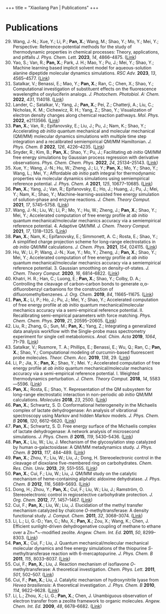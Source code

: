 +++
title = "Xiaoliang Pan | Publications"
+++

# Publications

29. Wang, J.-N.; Xue, Y.; Li, P.; **Pan, X.**; Wang, M.; Shao, Y.; Mo, Y.; Mei, Y.; Perspective: Reference-potential methods for the study of thermodynamic properties in chemical processes: Theory, applications, and pitfalls *J. Phys. Chem. Lett.* **2023**, *14*, 4866–4875. ([Link](https://doi.org/10.1021/acs.jpclett.3c00671))
28. Yao, S.; Van, R.; **Pan, X.**; Park, J. H.; Mao, Y.; Pu, J.; Mei, Y.; Shao, Y.; Machine learning based implicit solvent model for aqueous-solution alanine dipeptide molecular dynamics simulations. *RSC Adv.* **2023**, *13*, 4565–4577. ([Link](https://doi.org/10.1039/D2RA08180F))
27. Satalkar, V.; Benassi, E.; Mao, Y.; **Pan, X.**; Ran, C.; Chen, X.; Shao, Y.; Computational investigation of substituent effects on the fluorescence wavelengths of oxyluciferin analogs. *J. Photochem. Photobiol. A: Chem.* **2022**, *431*, 114018. ([Link](https://doi.org/10.1016/j.jphotochem.2022.114018))
26. Lander, C.; Satalkar, V.; Yang, J.; **Pan, X.**; Pei, Z.; Chatterji, A.; Liu, C.; Nicholas, K. M.; Cichewicz, R. H.; Yang, Z.; Shao, Y.; Visualization of electron density changes along chemical reaction pathways. *Mol. Phys.* **2022**, e2113566. ([Link](https://doi.org/10.1080/00268976.2022.2113566))
25. **Pan, X.**; Van, R.; Epifanovsky, E.; Liu, J.; Pu, J.; Nam, K.; Shao, Y.; Accelerating *ab initio* quantum mechanical and molecular mechanical (QM/MM) molecular dynamics simulations with multiple time step integration and a recalibrated semiempirical QM/MM Hamiltonian. *J. Phys. Chem. B* **2022**, *126*, 4226–4235. ([Link](https://doi.org/10.1021/acs.jpcb.2c02262))
24. Snyder, R.; Kim, B.; **Pan, X.**; Shao, Y.; Pu, J.; Facilitating *ab initio* QM/MM free energy simulations by Gaussian process regression with derivative observations. *Phys. Chem. Chem. Phys.* **2022**, *24*, 25134–25143. ([Link](https://doi.org/10.1039/D2CP02820D))
23. Xue, Y.; Wang, J.-N.; Hu, W.; Zheng, J.; Li, Y.; **Pan, X.**; Mo, Y.; Shao, Y.; Wang, L.; Mei, Y.; Affordable *ab initio* path integral for thermodynamic properties via molecular dynamics simulations using semiempirical reference potential. *J. Phys. Chem. A* **2021**, *125*, 10677–10685. ([Link](https://doi.org/10.1021/acs.jpca.1c07727))
22. **Pan, X.**; Yang, J.; Van, R.; Epifanovsky, E.; Ho, J.; Huang, J.; Pu, J.; Mei, Y.; Nam, K.; Shao, Y.; Machine-learning-assisted free energy simulation of solution-phase and enzyme reactions. *J. Chem. Theory Comput.* **2021**, *17*, 5745–5758. ([Link](https://doi.org/10.1021/acs.jctc.1c00565))
21. Wang, J.-N.; Liu, W.; Li, P.; Mo, Y.; Hu, W.; Zheng, J.; **Pan, X.**; Shao, Y.; Mei, Y.; Accelerated computation of free energy profile at *ab initio* quantum mechanical/molecular mechanics accuracy via a semiempirical reference potential. 4. Adaptive QM/MM. *J. Chem. Theory Comput.* **2021**, *17*, 1318–1325. ([Link](https://doi.org/10.1021/acs.jctc.0c01149))
20. **Pan, X.**; Nam, K.; Epifanovsky, E.; Simmonett, A. C.; Rosta, E.; Shao, Y.; A simplified charge projection scheme for long-range electrostatics in *ab initio* QM/MM calculations. *J. Chem. Phys.* **2021**, *154*, 024115. ([Link](https://doi.org/10.1063/5.0038120))
19. Hu, W.; Li, P; Wang, J.-N.; Xue, Y.; Mo, Y.; Zheng, J.; **Pan, X.**; Shao, Y.; Mei, Y.; Accelerated computation of free energy profile at *ab initio* quantum mechanical/molecular mechanics accuracy via a semiempirical reference potential. 3. Gaussian smoothing on density-of-states. *J. Chem. Theory Comput.* **2020**, *16*, 6814–6822. ([Link](https://doi.org/10.1021/acs.jctc.0c00794))
18. Khatri, H. R.; Han, C.; Luong, E.; **Pan, X.**; Shao, Y.; Colby, D. A.; Controlling the cleavage of carbon–carbon bonds to generate α,α-difluorobenzyl carbanions for the construction of difluoromethylbenzenes. *J. Org. Chem.* **2019**, *84*, 11665–11675. ([Link](https://doi.org/10.1021/acs.joc.9b01595))
17. **Pan, X.**; Li, P.; Ho, J.; Pu, J.; Mei, Y.; Shao, Y.; Accelerated computation of free energy profile at *ab initio* quantum mechanical/molecular mechanics accuracy via a semi-empirical reference potential. II. Recalibrating semi-empirical parameters with force matching. *Phys. Chem. Chem. Phys.* **2019**, *21*, 20595–20605. ([Link](https://doi.org/10.1039/C9CP02593F))
16. Liu, R.; Zhang, G.; Sun, M.; **Pan, X.**; Yang, Z.; Integrating a generalized data analysis workflow with the Single-probe mass spectrometry experiment for single cell metabolomics. *Anal. Chim. Acta* **2019**, *1064*, 71–79. ([Link](https://doi.org/10.1016/j.aca.2019.03.006))
15. Satalkar, V.; Rusmore, T. A.; Phillips, E.; Benassi, E.; Wu, Q.; Ran, C.; **Pan, X.**; Shao, Y.; Computational modeling of curcumin-based fluorescent probe molecules. *Theor. Chem. Acc.* **2019**, *138*, 29. ([Link](https://doi.org/10.1007/s00214-019-2415-4))
14. Li, P.; Jia, X.; **Pan, X.**; Shao, Y.; Mei. Y.; Accelerated computation of free energy profile at *ab initio* quantum mechanical/molecular mechanics accuracy via a semi-empirical reference potential. I. Weighted thermodynamics perturbation. *J. Chem. Theory Comput.* **2018**, *14*, 5583—5596. ([Link](https://doi.org/10.1021/acs.jctc.8b00571))
13. **Pan, X.**; Rosta, E.; Shao, Y. Representation of the QM subsystem for long-range electrostatic interaction in non-periodic *ab initio* QM/MM calculations. *Molecules* **2018**, *23*, 2500. ([Link](https://doi.org/10.3390/molecules23102500))
12. **Pan, X.**; Schwartz, S. D. Conformational heterogeneity in the Michaelis complex of lactate dehydrogenase: An analysis of vibrational spectroscopy using Markov and hidden Markov models. *J. Phys. Chem. B* **2016**, *120*, 6612–6620. ([Link](https://doi.org/10.1021/acs.jpcb.6b05119))
11. **Pan, X.**; Schwartz, S. D. Free energy surface of the Michaelis complex of lactate dehydrogenase: A network analysis of microsecond simulations. *J. Phys. Chem. B* **2015**, *119*, 5430–5436. ([Link](https://doi.org/10.1021/acs.jpcb.5b01840))
10. **Pan, X.**; Liu, W.; Liu, J. Mechanism of the glycosylation step catalyzed by human α-galactosidase: A QM/MM metadynamics study. *J. Phys. Chem. B* **2013**, *117*, 484–489. ([Link](https://doi.org/10.1021/jp308747c))
9. **Pan, X.**; Zhou, Y.; Liu, W.; Liu, J.; Dong, H. Stereoelectronic control in the cleavage of dioxolane five-membered ring on carbohydrates. *Chem. Res. Chin. Univ.* **2013**, *29*, 551–555. ([Link](https://doi.org/10.1007/s40242-013-2293-6))
8. **Pan, X.**; Cui, F.; Liu, W.; Liu, J. QM/MM study on the catalytic mechanism of heme-containing aliphatic aldoxime dehydratase. *J. Phys. Chem. B* **2012**, *116*, 5689–5693. ([Link](https://doi.org/10.1021/jp302114d))
7. Dong, H.; Zhou, Y.; **Pan, X.**; Cui, F.; Liu, W.; Liu, J.; Ramström, O. Stereoelectronic control in regioselective carbohydrate protection. *J. Org. Chem.* **2012**, *77*, 1457–1467. ([Link](https://doi.org/10.1021/jo202336y))
6. Cui, F.; **Pan, X.**; Liu, W.; Liu, J. Elucidation of the methyl transfer mechanism catalyzed by chalcone *O*-methyltransferase: A density functional study. *J. Comput. Chem.* **2011**, *32*, 3068–3074. ([Link](https://doi.org/10.1002/jcc.21890))
5. Li, L.; Li, G.-D.; Yan, C.; Mu, X.; **Pan, X.**; Zou, X.; Wang, K.; Chen, J. Efficient sunlight-driven dehydrogenative coupling of methane to ethane over a Zn~~~<sup>+</sup>~~~-modified zeolite. *Angew. Chem. Int. Ed.* **2011**, *50*, 8299–8303. ([Link](https://doi.org/10.1002/anie.201102320))
4. **Pan, X.**; Cui, F.; Liu, J. Quantum mechanical/molecular mechanical molecular dynamics and free energy simulations of the thiopurine *S*-methyltransferase reaction with 6-mercaptopurine. *J. Phys. Chem. B* **2011**, *115*, 8033–8037. ([Link](https://doi.org/10.1021/jp2027516))
3. Cui, F.; **Pan, X.**; Liu, J. Reaction mechanism of isoflavone *O*-methyltransferase: A theoretical investigation. *Chem. Phys. Lett.* **2011**, *501*, 502–507. ([Link](https://doi.org/10.1016/j.cplett.2010.11.045))
2. Cui, F.; **Pan, X.**; Liu, J. Catalytic mechanism of hydroxynitrile lyase from *Hevea brasiliensis*: A theoretical investigation. *J. Phys. Chem. B* **2010**, *114*, 9622–9628. ([Link](https://doi.org/10.1021/jp100373e))
1. Li, L.; Zhou, X.; Li, G.; **Pan, X.**; Chen, J. Unambiguous observation of electron transfer from a zeolite framework to organic molecules. *Angew. Chem. Int. Ed.* **2009**, *48*, 6678–6682. ([Link](https://doi.org/10.1002/anie.200902199))